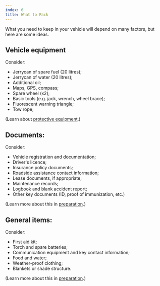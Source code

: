 ```yaml
---
index: 6
title: What to Pack
---
```

What you need to keep in your vehicle will depend on many factors, but here are some ideas. 

## Vehicle equipment

Consider:

*	Jerrycan of spare fuel (20 litres);
*   Jerrycan of water (20 litres);
*   Additional oil;
*   Maps, GPS, compass;
*   Spare wheel (x2);
*   Basic tools (e.g. jack, wrench, wheel brace); 
*   Fluorescent warning triangle;
*   Tow rope;

(Learn about [protective equipment](umbrella://travel/protective-equipment).)

## Documents:

Consider:

*   Vehicle registration and documentation;
*   Driver's licence;
*	Insurance policy documents;
*	Roadside assistance contact information;
*	Lease documents, if appropriate;
*	Maintenance records;
*	Logbook and blank accident report;
*   Other key documents (ID, proof of immunization, etc.)

(Learn more about this in [preparation](umbrella://travel/preparation).)

## General items:

Consider:

*   First aid kit;
*   Torch and spare batteries;
*   Communication equipment and key contact information;
*   Food and water;
*   Weather-proof clothing;
*   Blankets or shade structure.

(Learn more about this in [preparation](umbrella://travel/preparation).)